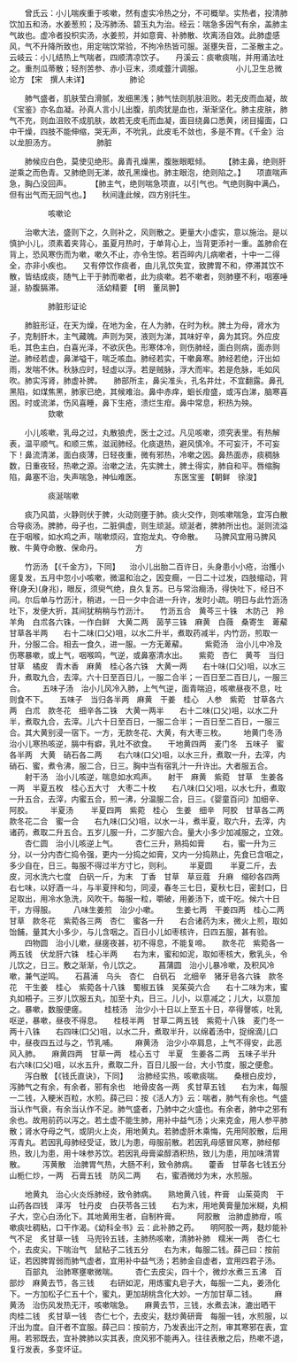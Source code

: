 <!-- { "loadSidebar": true } -->
　　曾氏云：小儿喘疾重于咳嗽，然有虚实冷热之分，不可概举。实热者，投清肺饮加五和汤，水姜葱煎；及泻肺汤、碧玉丸为治。经云：喘急多因气有余，盖肺主气故也。虚冷者投枳实汤，水姜煎，并如意膏、补肺散、坎离汤自效。此肺虚感风，气不升降所致也，用定喘饮常验，不拘冷热皆可服。涎壅失音，二圣散主之。　　云岐云：小儿结热上气喘者，四顺清凉饮子。　　丹溪云：痰嗽痰喘，并用涌法吐之。重剂瓜蒂散；轻剂苦参、赤小豆末，须咸虀汁调服。
　　　　小儿卫生总微论方 【宋　撰人未详】
　　　　　肺论

　　肺气盛者，肌肤莹白滑腻，发细黑浅；肺气怯则肌肤沮败。若无皮而血凝，故《宝鉴》亦名血凝。孙真人言小儿出腹，肌肉犹是血也，渐渐坚化。肺主皮肤，肺气不充，则血沮败不成肌肤，故若无皮毛而血凝，面目绕鼻口悉黄，闭目撮面，口中干燥，四肢不能伸缩，哭无声，不吮乳，此皮毛不敛也，多是不育。《千金》治以龙胆汤方。
　　　　　肺脏

　　肺候应白色，莫使见绝形。鼻青孔燥黑，腹胀眼眶倾。　　 【肺主鼻，绝则肝逆乘之而色青。又肺绝则无涕，故孔黑燥也。肺主眼泡，绝则陷之。】　　项直喘声急，胸凸没回声。
　　 【肺主气，绝则喘急项直，以引气也。气绝则胸中满凸，但有出气而无回气也。】　　秋间逢此候，四方别托生。

　　　　　咳嗽论

　　治嗽大法，盛则下之，久则补之，风则散之。更量大小虚实，意以施治。是以慎护小儿，须素着夹背心，虽夏月热时，于单背心上，当背更添衬一重。盖肺俞在背上，恐风寒伤而为嗽，嗽久不止，亦令生惊。若百晬内儿病嗽者，十中一二得全，亦非小疾也。　　又有停饮作痰者，由儿乳饮失宜，致脾胃不和，停滞其饮不散，皆结成痰，随气上干于肺而嗽者，此为痰嗽。若不嗽者，则肺壅不利，咽塞唾涎，胁腹膈滞。
　　　　活幼精要 【明　董凤翀】

　　　　　肺脏形证论

　　肺脏形证，在天为燥，在地为金，在人为肺，在时为秋。脾土为母，肾水为子，克制肝木，主气藏魄。声则为哭，液则为涕，其味好辛，鼻为其窍。外应皮毛，其色主白，白喜光泽，不欲灰色。形寒体冷，则伤肺经，面白则病，面赤则逆。肺经若虚，鼻涕嗌干，喘乏咳血。肺经若实，干嗽鼻寒。肺经若绝，汗出如雨，发喘不休。秋脉应时，轻虚以浮。若是贼脉，浮大而牢。若是危脉，毛如风吹。肺实泻肾，肺虚补脾。　　肺部所主，鼻尖准头，孔名井灶，不宜翻露。鼻孔黑陷，如煤焦黑，肺家已绝，其候难治。鼻中赤痒，蛔长疳盛，或泻白涕，脑寒喜困。时或流涕，伤风喜睡，鼻下生疮，溃烂生疳。鼻中常息，积热为殃。
　　　　　欬嗽

　　小儿咳嗽，乳母之过，丸散狼虎，医士之过。凡见咳嗽，须究表里。有热解表，温平顺气。和顺三焦，滋润肺经。化痰退热，避风慎冷。不可妄汗，不可妄下！鼻流清涕，面白痰薄，日轻夜重，微有邪热，冷嗽之因。鼻热面赤，痰稠脉数，日重夜轻，热嗽之源。治嗽之法，先实脾土，脾土得实，肺自和平。唇缩胸陷，鼻塞不治，失声喘急，神仙难医。
　　　　东医宝鉴 【朝鲜　徐浚】

　　　　　痰涎喘嗽

　　痰乃风苗，火静则伏于脾，火动则壅于肺。痰火交作，则咳嗽喘急，宜泻白散合导痰汤。脾肺，母子也，二脏俱虚，则生顽涎。顽涎者，脾肺所出也。涎则流溢在于咽喉，如水鸡之声，喘嗽烦闷，宜抱龙丸、夺命散。　　马脾风宜用马脾风散、牛黄夺命散、保命丹。
　　　　方

　　竹沥汤 【《千金方》，下同】 　治小儿出胎二百许日，头身患小小疮，治擭小瘥复发，五月中忽小小咳嗽，微温和治之，因变癎，一日二十过发，四肢缩动，背脊(身夭)(身兆)，眼反，须臾气绝，良久复苏。已与常治癎汤，得快吐下，经日不间。尔后单与竹沥汁，稍进，一日一夕中合进一升许，发时小疏。明日与此竹沥汤吐下，发便大折，其间犹稍稍与竹沥汁。　　竹沥五合　黄芩三十铢　木防己　羚羊角　白朮各六铢，一作白鲜　大黄二两　茵芋三铢　麻黄　白薇　桑寄生　萆薢　甘草各半两　　右十二味(口父)咀，以水二升半，煮取药减半，内竹沥，煎取一升，分服二合。相去一食久，进一服。一方无萆薢。
　　紫菀汤　治小儿中冷及伤寒暴嗽，或上气，咽喉鸣，气逆，或鼻塞清水出。　　紫菀　杏仁　黄芩　当归　甘草　橘皮　青木香　麻黄　桂心各六铢　大黄一两　　右十味(口父)咀，以水三升，煮取九合，去滓。六十日至百日儿，一服二合半；一百日至二百日儿，一服三合。
　　五味子汤　治小儿风冷入肺，上气气逆，面青喘迫，咳嗽昼夜不息，吐则食不下。　　五味子　当归各半两　麻黄　干姜　桂心　人参　紫菀　甘草各六两　白朮　款冬花　细辛各二铢　大黄一两半　　右十二味(口父)咀，以水二升半，煮取九合，去滓。儿六十日至百日，一服二合半；一百日至二百日，一服三合。其大黄别浸一宿下。一方，无款冬花、大黄，有大枣三枚。
　　地黄门冬汤　治小儿寒热咳逆，膈中有癖，乳吐不欲食。　　干地黄四两　麦门冬　五味子　蜜各半两　大黄　硝石各二两　　右六味(口父)咀，以水三升，煮取一升，去滓，内硝石、蜜，煮令沸，服二合，日三。胸中当有宿乳汁一升许出。大者服五合。
　　射干汤　治小儿咳逆，喘息如水鸡声。　　射干　麻黄　紫菀　甘草　生姜各一两　半夏五枚　桂心五大寸　大枣二十枚　　右八味(口父)咀，以水七升，煮取一升五合，去滓，内蜜五合，煎一沸，分温服二合，日三。《婴童百问》加细辛、阿胶。
　　半夏汤
　　半夏四两　紫菀　桂心　生姜　细辛　阿胶　甘草各二两　款冬花二合　蜜一合　　右九味(口父)咀，以水一斗，煮半夏，取六升，去滓，内诸药，煮取二升五合。五岁儿服一升，二岁服六合。量大小多少加减服之，立效。
　　杏仁圆　治小儿咳逆上气。
　　杏仁三升，熟捣如膏
　　右，蜜一升为三分，以一分内杏仁捣令强，更内一分捣之如膏，又内一分捣熟止，先食已含咽之，多少自在，日三。每服不得过半方寸匕，则利。
　　半夏圆
　　半夏二斤，去皮，河水洗六七度　白矾一斤，为末　丁香　甘草　草豆蔻　升麻　缩砂各四两　　右七味，以好酒一斗，与半夏拌和匀，同浸，春冬三七日，夏秋七日，密封口，日足取出，用冷水急洗，风吹干。每服一粒，嚼破，用姜汤下，或干吃。候六十日干，方得服。
　　八味生姜煎　治少小嗽。
　　生姜七两　干姜四两　桂心二两　甘草　款冬花　紫菀各三两　杏仁　蜜各一升　　右合诸药为末，微火上煎，取如饴餔，量其大小多少，与儿含咽之。百日小儿如枣核许，日四五服，甚有验。
　　四物圆　治小儿嗽，昼瘥夜甚，初不得息，不能复啼。　　款冬花　紫菀各一两五钱　伏龙肝六铢　桂心半两　　右为末，蜜和如泥，取如枣核大，敷乳头，令儿饮之，日三。敷之渐渐，令儿饮之。
　　菖蒲圆　治小儿暴冷嗽，及积风冷嗽，兼气逆鸣。　　石菖浦　乌头　杏仁　白矾石　北细辛　猪牙皂各六铢　款冬花　干生姜　桂心　紫菀各十八铢　蜀椒五铢　吴茱萸六合　　右十二味为末，蜜丸如梧子。三岁儿饮服五丸，加至十丸，日三。儿小，以意减之；儿大，以意加之。暴嗽，数服便瘥。
　　桂枝汤　治少小十日以上至五十日，卒得謦咳，吐乳呕逆，暴嗽，昼夜不得息。　　桂枝半两　甘草二两五钱　紫菀十八铢　麦门冬一两十八铢　　右四味(口父)咀，以水二升，煮取半升，以绵着汤中，捉绵滴儿口中，昼夜四五过与之，节乳哺。
　　麻黄汤　治少小卒肩息，上气不得安，此恶风入肺。　　麻黄四两　甘草一两　桂心五寸　半夏　生姜各二两　五味子半升　　右六味(口父)咀，以水五升，煮取二升，百日儿服一台，大小节度，服之便愈。
　　泻白散 【《钱氏直诀》，下同】 　治肺经实热，咳嗽痰喘。　　桑根白皮炒，泻肺气之有余，有余者，邪有余也　地骨皮各一两　炙甘草五钱　　右为末，每服一二钱，入粳米百粒，水煎。薛己曰：按《活人方》云：喘者，肺气有余也。气盛当认作气衰，有余当认作不足。肺气盛者，乃肺中之火盛也。有余者，肺中之邪有余也。故用前药以泻之。若土虚不能生肺，用补中益气汤；火来克金，用人参平肺散；肾水夺母之气，或阴火上炎，用地黄丸。若肺虚肝木乘悔，先用阿胶散，后用泻青丸。若因乳母肺经受证，致儿为患，母服前散。若因乳母感冒风寒，肺经郁热，致儿为患，用十味参苏饮。若因乳母膏粱醇酒积热，致儿为患，用加味清胃散。
　　泻黄散　治脾胃气热，大肠不利，致令肺病。　　藿香　甘草各七钱五分　山栀仁炒，一两　石膏五钱　防风二两　　右，蜜酒微炒为末，水煎服。

　　地黄丸　治心火炎烁肺经，致令肺病。　　熟地黄八钱，杵膏　山茱萸肉　干山药各四钱　泽泻　牡丹皮　白茯苓各三钱　　右为末，用地黄膏量加米糊，丸桐子大，空心白汤化下。其地黄用生者，自制杵膏。
　　阿胶散　治肺虚肺疳，咳嗽痰吐稠粘，口干作渴。《幼科全书》云：此补肺之药。　　明阿胶一两，麸炒能补气不足　炙甘草一钱　马兜铃五钱，主肺热咳嗽，清肺补肺　糯米一两　杏仁七个，去皮尖，下喘治气　鼠粘子二钱五分　　右为末，每服二钱。薛己曰：按前证，若因脾胃弱而肺气虚者，宜用补中益气汤；若肺金自虚者，宜用四君子汤。
　　百部丸　治肺寒壅嗽微喘。
　　杏仁去皮尖，四十个，微炒水煮三五沸　百部炒　麻黄去节，各三钱　　右研如泥，用炼蜜丸皂子大，每服一二丸，姜汤化下。一方加松子仁五十个，蜜丸，更加胡桃含化大妙。一方加甘草二钱。
　　麻黄汤　治伤风发热无汗，咳嗽喘急。　　麻黄去节，三钱，水煮去沫，漉出晒干　肉桂二钱　炙甘草一钱　杏仁七个，去皮尖，麸炒黄研膏　每服一钱，水煎服，以汗出为度。自汗者不宜服。薛己曰：按前方，乃发表出汗之剂，审其寒邪在表，宜用。若邪既去，宜补脾肺以实其表，庶风邪不能再入。往往表散之后，热嗽不退，复行发表，多变坏证。
